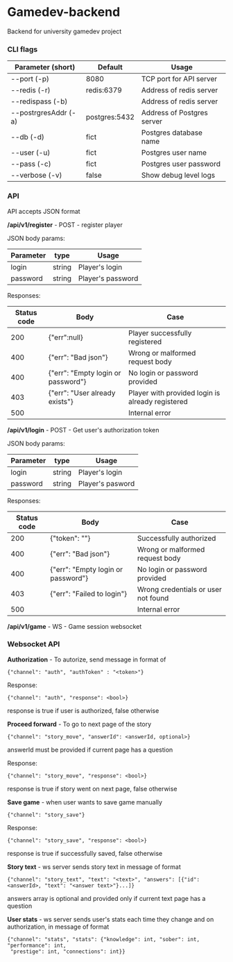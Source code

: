 # Gamedev-backend
Backend for university gamedev project
### CLI flags

| Parameter (short)    | Default       | Usage                      |
|----------------------|---------------|----------------------------|
| --port (-p)          | 8080          | TCP port for API server    |
| --redis (-r)         | redis:6379    | Address of redis server    |
| --redispass (-b)     |               | Address of redis server    |
| --postrgresAddr (-a) | postgres:5432 | Address of Postgres server |
| --db (-d)            | fict          | Postgres database name     |
| --user (-u)          | fict          | Postgres user name         |
| --pass (-c)          | fict          | Postgres user password     |
| --verbose (-v)       | false         | Show debug level logs      |

### API

API accepts JSON format

**/api/v1/register** - POST - register player

JSON body params:

| Parameter | type   | Usage                                |
|-----------|--------|--------------------------------------|
| login     | string | Player's login                       |
| password  | string | Player's password                    |

Responses:

| Status code | Body                                          | Case                                             |
|-------------|-----------------------------------------------|--------------------------------------------------|
| 200         | {"err":null}                                  | Player successfully registered                   |
| 400         | {"err": "Bad json"}                           | Wrong or malformed request body                  |
| 400         | {"err": "Empty login or password"}            | No login or password provided                    |
| 403         | {"err": "User already exists"}                | Player with provided login is already registered |
| 500         |                                               | Internal error                                   |

**/api/v1/login** - POST - Get user's authorization token

JSON body params:

| Parameter     | type   | Usage                                |
|---------------|--------|--------------------------------------|
| login         | string | Player's login                       |
| password      | string | Player's pasword                     |

Responses:

| Status code | Body                                        | Case                                             |
|-------------|---------------------------------------------|--------------------------------------------------|
| 200         | {"token": "<token>"}                        | Successfully authorized                          |
| 400         | {"err": "Bad json"}                         | Wrong or malformed request body                  |
| 400         | {"err": "Empty login or password"}          | No login or password provided                    |
| 403         | {"err": "Failed to login"}                  | Wrong credentials or user not found              |
| 500         |                                             | Internal error                                   |

**/api/v1/game** - WS - Game session websocket

### Websocket API

**Authorization** - To autorize, send message in format of
```
{"channel": "auth", "authToken" : "<token>"}
```

Response:

```
{"channel": "auth", "response": <bool>}
```

response is true if user is authorized, false otherwise

**Proceed forward** - To go to next page of the story
```
{"channel": "story_move", "answerId": <answerId, optional>}
```
answerId must be provided if current page has a question

Response:

```
{"channel": "story_move", "response": <bool>}
```

response is true if story went on next page, false otherwise

**Save game** - when user wants to save game manually
```
{"channel": "story_save"}
```

Response:

```
{"channel": "story_save", "response": <bool>}
```

response is true if successfully saved, false otherwise

**Story text** - ws server sends story text in message of format 

```
{"channel": "story_text", "text": "<text>", "answers": [{"id": <answerId>, "text": "<answer text>"}...]}
```

answers array is optional and provided only if current text page has a question

**User stats** - ws server sends user's stats each time they change and on authorization, in message of format
```
{"channel": "stats", "stats": {"knowledge": int, "sober": int, "performance": int,
 "prestige": int, "connections": int}}
```